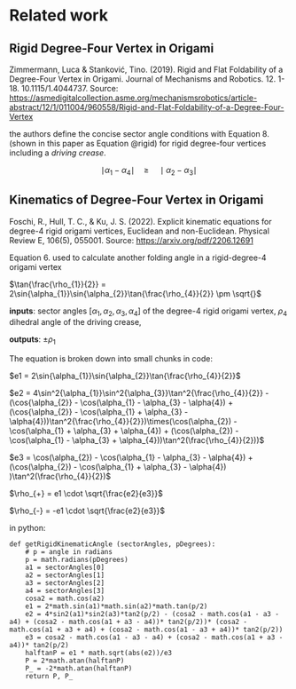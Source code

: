 # Related work

## Rigid Degree-Four Vertex in Origami

Zimmermann, Luca & Stanković, Tino. (2019). Rigid and Flat Foldability of a Degree-Four Vertex in Origami. Journal of Mechanisms and Robotics. 12. 1-18. 10.1115/1.4044737. 
Source: https://asmedigitalcollection.asme.org/mechanismsrobotics/article-abstract/12/1/011004/960558/Rigid-and-Flat-Foldability-of-a-Degree-Four-Vertex

the authors define the concise sector angle conditions with Equation 8. (shown in this paper as Equation @rigid) for rigid degree-four vertices including a _driving crease_. 

$$\mid \alpha_{1} - \alpha_{4} \mid \quad\geq\quad \mid \alpha_{2} - \alpha_{3} \mid$$

## Kinematics of Degree-Four Vertex in Origami

Foschi, R., Hull, T. C., & Ku, J. S. (2022). Explicit kinematic equations for degree-4 rigid origami vertices, Euclidean and non-Euclidean. Physical Review E, 106(5), 055001.
Source: https://arxiv.org/pdf/2206.12691

Equation 6. used to calculate another folding angle in a rigid-degree-4 origami vertex

$\tan{\frac{\rho_{1}}{2}} = 2\sin{\alpha_{1}}\sin{\alpha_{2}}\tan{\frac{\rho_{4}}{2}} \pm \sqrt{}$

**inputs**: sector angles $[\alpha_{1},\alpha_{2},\alpha_{3},\alpha_{4}]$ of the degree-4 rigid origami vertex, $\rho_{4}$ dihedral angle of the driving crease, 

**outputs**: $\pm \rho_{1}$

The equation is broken down into small chunks in code:

$e1 = 2\sin{\alpha_{1}}\sin{\alpha_{2}}\tan{\frac{\rho_{4}}{2}}$

$e2 = 4\sin^2{\alpha_{1}}\sin^2{\alpha_{3}}\tan^2{\frac{\rho_{4}}{2}} - (\cos{\alpha_{2}} - \cos(\alpha_{1} - \alpha_{3} - \alpha{4})  +  (\cos{\alpha_{2}} - \cos(\alpha_{1} + \alpha_{3} - \alpha{4}))\tan^2{\frac{\rho_{4}}{2}})\times(\cos(\alpha_{2}) - \cos(\alpha_{1} + \alpha_{3} + \alpha_{4}) + (\cos(\alpha_{2}) - \cos(\alpha_{1} - \alpha_{3} + \alpha_{4}))\tan^2(\frac{\rho_{4}}{2}))$

$e3 = \cos(\alpha_{2}) - \cos(\alpha_{1} - \alpha_{3} - \alpha{4})  + (\cos(\alpha_{2}) - \cos(\alpha_{1} + \alpha_{3} - \alpha{4}) )\tan^2(\frac{\rho_{4}}{2})$

$\rho_{+} = e1 \cdot \sqrt{\frac{e2}{e3}}$

$\rho_{-} = -e1 \cdot \sqrt{\frac{e2}{e3}}$

in python:

```
def getRigidKinematicAngle (sectorAngles, pDegrees):
    # p = angle in radians
    p = math.radians(pDegrees)
    a1 = sectorAngles[0]
    a2 = sectorAngles[1]
    a3 = sectorAngles[2]
    a4 = sectorAngles[3]
    cosa2 = math.cos(a2)
    e1 = 2*math.sin(a1)*math.sin(a2)*math.tan(p/2)
    e2 = 4*sin2(a1)*sin2(a3)*tan2(p/2) - (cosa2 - math.cos(a1 - a3 - a4) + (cosa2 - math.cos(a1 + a3 - a4))* tan2(p/2))* (cosa2 - math.cos(a1 + a3 + a4) + (cosa2 - math.cos(a1 - a3 + a4))* tan2(p/2)) 
    e3 = cosa2 - math.cos(a1 - a3 - a4) + (cosa2 - math.cos(a1 + a3 - a4))* tan2(p/2)
    halftanP = e1 * math.sqrt(abs(e2))/e3
    P = 2*math.atan(halftanP)
    P_ = -2*math.atan(halftanP)
    return P, P_
```
